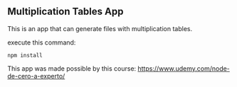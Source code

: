 ## Multiplication Tables App

This is an app that can generate files with multiplication tables.

execute this command:

```
npm install
```

This app was made possible by this course: https://www.udemy.com/node-de-cero-a-experto/
